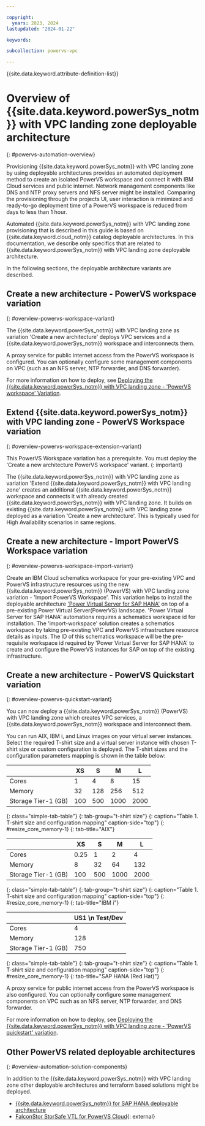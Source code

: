 ```yaml
---

copyright:
  years: 2023, 2024
lastupdated: "2024-01-22"

keywords:

subcollection: powervs-vpc

---
```


{{site.data.keyword.attribute-definition-list}}

# Overview of {{site.data.keyword.powerSys_notm}} with VPC landing zone deployable architecture
{: #powervs-automation-overview}

Provisioning {{site.data.keyword.powerSys_notm}} with VPC landing zone by using deployable architectures provides an automated deployment method to create an isolated PowerVS workspace and connect it with IBM Cloud services and public internet. Network management components like DNS and NTP proxy servers and NFS server might be installed. Comparing the provisioning through the projects UI, user interaction is minimized and ready-to-go deployment time of a PowerVS workspace is reduced from days to less than 1 hour. 

Automated {{site.data.keyword.powerSys_notm}} with VPC landing zone provisioning that is described in this guide is based on {{site.data.keyword.cloud_notm}} catalog deployable architectures. In this documentation, we describe only specifics that are related to {{site.data.keyword.powerSys_notm}} with VPC landing zone deployable architecture.

In the following sections, the deployable architecture variants are described. 

## Create a new architecture - PowerVS workspace variation
{: #overview-powervs-workspace-variant}

The {{site.data.keyword.powerSys_notm}} with VPC landing zone as variation 'Create a new architecture' deploys VPC services and a {{site.data.keyword.powerSys_notm}} workspace and interconnects them.

A proxy service for public internet access from the PowerVS workspace is configured. You can optionally configure some management components on VPC (such as an NFS server, NTP forwarder, and DNS forwarder).

For more information on how to deploy, see [Deploying the {{site.data.keyword.powerSys_notm}} with VPC landing zone - 'PowerVS workspace' Variation](https://cloud.ibm.com/docs/powervs-vpc?topic=powervs-vpc-deploy-powervs-workspace).

## Extend {{site.data.keyword.powerSys_notm}} with VPC landing zone - PowerVS Workspace variation
{: #overview-powervs-workspace-extension-variant}

This PowerVS Workspace variation has a prerequisite. You must deploy the 'Create a new architecture PowerVS workspace' variant.
{: important}

The {{site.data.keyword.powerSys_notm}} with VPC landing zone as variation 'Extend {{site.data.keyword.powerSys_notm}} with VPC landing zone' creates an additional {{site.data.keyword.powerSys_notm}} workspace and connects it with already created {{site.data.keyword.powerSys_notm}} with VPC landing zone. It builds on existing {{site.data.keyword.powerSys_notm}} with VPC landing zone deployed as a variation 'Create a new architecture'.
This is typically used for High Availability scenarios in same regions.

## Create a new architecture - Import PowerVS Workspace variation
{: #overview-powervs-workspace-import-variant}

Create an IBM Cloud schematics workspace for your pre-existing VPC and PowerVS infrastructure resources using the new {{site.data.keyword.powerSys_notm}} (PowerVS) with VPC landing zone variation - 'Import PowerVS Workspace'. This variation helps to install the deployable architecture ['Power Virtual Server for SAP HANA'](https://cloud.ibm.com/catalog/architecture/deploy-arch-ibm-pvs-sap-9aa6135e-75d5-467e-9f4a-ac2a21c069b8-global) on top of a pre-existing Power Virtual Server(PowerVS) landscape. 'Power Virtual Server for SAP HANA' automations requires a schematics workspace id for installation. The 'import-workspace' solution creates a schematics workspace by taking pre-existing VPC and PowerVS infrastructure resource details as inputs. The ID of this schematics workspace will be the pre-requisite workspace id required by 'Power Virtual Server for SAP HANA' to create and configure the PowerVS instances for SAP on top of the existing infrastructure.

## Create a new architecture - PowerVS Quickstart variation
{: #overview-powervs-quickstart-variant}

You can now deploy a {{site.data.keyword.powerSys_notm}} (PowerVS) with VPC landing zone which creates VPC services, a {{site.data.keyword.powerSys_notm}} workspace and interconnect them. 

You can run AIX, IBM i, and Linux images on your virtual server instances. Select the required T-shirt size and a virtual server instance with chosen T-shirt size or custom configuration is deployed. The T-shirt sizes and the configuration parameters mapping is shown in the table below:

|  | XS | S | M | L |
|---------------------- | ------------------------- | ------------------------- | -------------------------  | ------------------------- |
| Cores | 1 | 4 | 8 | 15 |
| Memory | 32 | 128 | 256 | 512 |
| Storage Tier-1 (GB) | 100 | 500 | 1000 | 2000 |
{: class="simple-tab-table"}
{: tab-group="t-shirt size"}
{: caption="Table 1. T-shirt size and configuration mapping" caption-side="top"}
{: #resize_core_memory-1}
{: tab-title="AIX"}

|  | XS | S | M | L |
|---------------------- | ------------------------- | ------------------------- | -------------------------  | ------------------------- |
| Cores | 0.25 | 1 | 2 | 4 |
| Memory | 8 | 32 | 64 | 132 |
| Storage Tier-1 (GB) | 100 | 500 | 1000 | 2000 |
{: class="simple-tab-table"}
{: tab-group="t-shirt size"}
{: caption="Table 1. T-shirt size and configuration mapping" caption-side="top"}
{: #resize_core_memory-1}
{: tab-title="IBM i"}

|  | US1 \n Test/Dev |
|---------------------- | ------------------------- |
| Cores | 4 |
| Memory | 128 |
| Storage Tier-1 (GB) | 750 |
{: class="simple-tab-table"}
{: tab-group="t-shirt size"}
{: caption="Table 1. T-shirt size and configuration mapping" caption-side="top"}
{: #resize_core_memory-1}
{: tab-title="SAP HANA (Red Hat)"}


A proxy service for public internet access from the PowerVS workspace is also configured. You can optionally configure some management components on VPC such as an NFS server, NTP forwarder, and DNS forwarder.

For more information on how to deploy, see [Deploying the {{site.data.keyword.powerSys_notm}} with VPC landing zone - 'PowerVS quickstart' variation](https://cloud.ibm.com/docs/powervs-vpc?topic=powervs-vpc-deploy-powervs-quickstart).

## Other PowerVS related deployable architectures
{: #overview-automation-solution-components}

In addition to the {{site.data.keyword.powerSys_notm}} with VPC landing zone other deployable architectures and terraform based solutions might be deployed. 

- [{{site.data.keyword.powerSys_notm}} for SAP HANA deployable architecture](/docs/sap-powervs)
- [FalconStor StorSafe VTL for PowerVS Cloud](https://falconstor-download.s3.us-east.cloud-object-storage.appdomain.cloud/FalconStor%20VTL%20for%20IBM%20Deployment%20Guide.pdf){: external}
